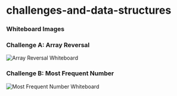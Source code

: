 # challenges-and-data-structures
### Whiteboard Images

### Challenge A: Array Reversal
![Array Reversal Whiteboard](cc1Miro.png)

### Challenge B: Most Frequent Number
![Most Frequent Number Whiteboard](cc2Miro.png)
